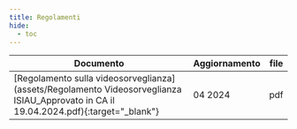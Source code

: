 ```yaml
---
title: Regolamenti
hide:
  - toc
---
```


| Documento | Aggiornamento | file |
| --- | --- | --- |
| [Regolamento sulla videosorveglianza](assets/Regolamento Videosorveglianza ISIAU_Approvato in CA il 19.04.2024.pdf){:target="_blank"} | 04 2024 | pdf |